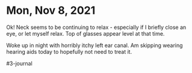 # Mon, Nov 8, 2021
Ok! Neck seems to be continuing to relax - especially if I briefly close an eye, or let myself relax. Top of glasses appear level at that time. 

Woke up in night with horribly itchy left ear canal. Am skipping wearing hearing aids today to hopefully not need to treat it. 




#3-journal